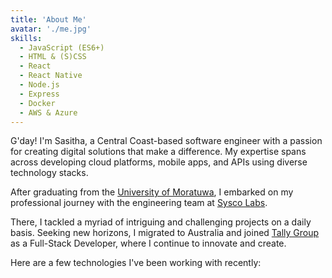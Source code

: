 ```yaml
---
title: 'About Me'
avatar: './me.jpg'
skills:
  - JavaScript (ES6+)
  - HTML & (S)CSS
  - React
  - React Native
  - Node.js
  - Express
  - Docker
  - AWS & Azure
---
```


G'day! I'm Sasitha, a Central Coast-based software engineer with a passion for creating digital solutions that make a difference. My expertise spans across developing cloud platforms, mobile apps, and APIs using diverse technology stacks.

After graduating from the [University of Moratuwa](https://www.mrt.ac.lk/web/), I embarked on my professional journey with the engineering team at [Sysco Labs](https://syscolabs.lk/).

There, I tackled a myriad of intriguing and challenging projects on a daily basis. Seeking new horizons, I migrated to Australia and joined [Tally Group](https://www.tally.co/) as a Full-Stack Developer, where I continue to innovate and create.

Here are a few technologies I've been working with recently:
